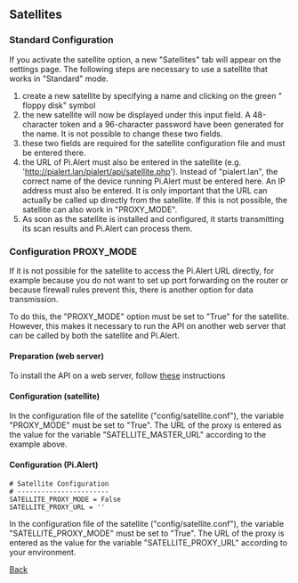 ## Satellites

### Standard Configuration

If you activate the satellite option, a new "Satellites" tab will appear on the settings page. The following steps are necessary to use a satellite that 
works in "Standard" mode.

1. create a new satellite by specifying a name and clicking on the green " floppy disk" symbol
2. the new satellite will now be displayed under this input field. A 48-character token and a 96-character password have been generated for the name. It is not possible to change these two fields.
3. these two fields are required for the satellite configuration file and must be entered there.
4. the URL of Pi.Alert must also be entered in the satellite (e.g. 'http://pialert.lan/pialert/api/satellite.php'). Instead of "pialert.lan", the correct name of the device running Pi.Alert must be entered here. An IP address must also be entered. It is only important that the URL can actually be called up directly from the satellite. If this is not possible, the satellite can also work in "PROXY_MODE".
5. As soon as the satellite is installed and configured, it starts transmitting its scan results and Pi.Alert can process them.

### Configuration PROXY_MODE

If it is not possible for the satellite to access the Pi.Alert URL directly, for example because you do not want to set up port forwarding on the router 
or because firewall rules prevent this, there is another option for data transmission.

To do this, the "PROXY_MODE" option must be set to "True" for the satellite. However, this makes it necessary to run the API on another web server that 
can be called by both the satellite and Pi.Alert. 

#### Preparation (web server)
To install the API on a web server, follow [these](docs/PROXY_MODE.md) instructions

#### Configuration (satellite)
In the configuration file of the satellite ("config/satellite.conf"), the variable "PROXY_MODE" must be set to "True". The URL of the proxy is entered
as the value for the variable "SATELLITE_MASTER_URL" according to the example above.

#### Configuration (Pi.Alert)

```
# Satellite Configuration
# -----------------------
SATELLITE_PROXY_MODE = False
SATELLITE_PROXY_URL = ''
```
In the configuration file of the satellite ("config/satellite.conf"), the variable "SATELLITE_PROXY_MODE" must be set to "True". The URL of the proxy is entered
as the value for the variable "SATELLITE_PROXY_URL" according to your environment.

[Back](https://github.com/leiweibau/Pi.Alert)